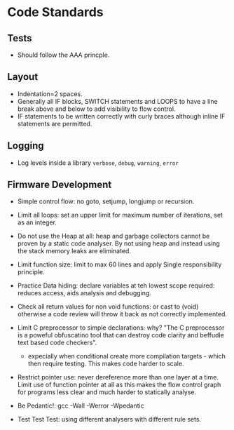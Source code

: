 # Code Standards

## Tests
- Should follow the AAA princple.   

## Layout
- Indentation=2 spaces.
- Generally all IF blocks, SWITCH statements and LOOPS to have a line break above and below to add visibility to flow control.  
- IF statements to be written correctly with curly braces although inline IF statements are permitted.  
  
## Logging
- Log levels inside a library `verbose`, `debug`, `warning`, `error`  

## Firmware Development
- Simple control flow: no goto, setjump, longjump or recursion.  
  
- Limit all loops: set an upper limit for maximum number of iterations, set as an integer.  
  
- Do not use the Heap at all: heap and garbage collectors cannot be proven by a static code analyser. By not using heap and instead using the stack memory leaks are eliminated.  
    
- Limit function size: limit to max 60 lines and apply Single responsibility principle.  
  
- Practice Data hiding: declare variables at teh lowest scope required: reduces access, aids analysis and debugging.  
  
- Check all return values for non void functions: or cast to (void) otherwise a code review will throw it back as not correctly implemented.  
  
- Limit C preprocessor to simple declarations: why? "The C preprocessor is a poweful obfuscatino tool that can destroy code clarity and beffudle text based code checkers".  
	- expecially when conditional create more compilation targets - which then require testing. This makes code harder to scale.  
  
- Restrict pointer use: never dereference more than one layer at a time. Limit use of function pointer at all as this makes the flow control graph for programs less clear and much harder to statically analyse.  
  
- Be Pedantic!: gcc -Wall -Werror -Wpedantic  
  
- Test Test Test: using different analysers with different rule sets.